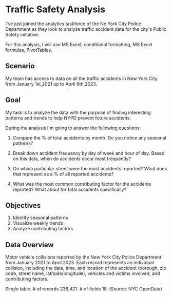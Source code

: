 # Traffic Safety Analysis

I've just joined the analytics taskforce of the Ne York City Poilce Department as they look to analyze traffic accident data for the city's Public Safety initiative.

For this analysis, I will use MS Excel, conditional formatting, MS Excel formulas, PivotTables. 

## Scenario
My team has access to data on all the traffic accidents in New York City from January 1st,2021 up to April 9th,2023. 

## Goal
My task is to analyze the data with the purpose of finding interesting patterns and trends to help NYPD prevent future accidents.

During the analysis I'm going to answer the following questions:

1. Compare the % of total accidents by month. Do you notice any seasonal patterns?

2. Break down accident frequency by day of week and hour of day. Based on this data, when do accidents occur most frequently?

3. On which particular street were the most accidents reported? What does that represent as a % of all reported accidents?

4. What was the most common contributing factor for the accidents reported? What about for fatal accidents specifically?

## Objectives
1. Identify seasonal patterns
2. Visualize weekly trends
3. Analyze contributing factors

## Data Overview
Motor vehicle collisions reported by the New York City Police Department from January 2021 to April 2023. Each record represents an individual collision, including the date, time, and location of the accident (borough, zip code, street name, latitude/longitude), vehicles and victims involved, and contributing factors.

Single table. # of records 238,421. # of fields 18.
(Source: NYC OpenData)